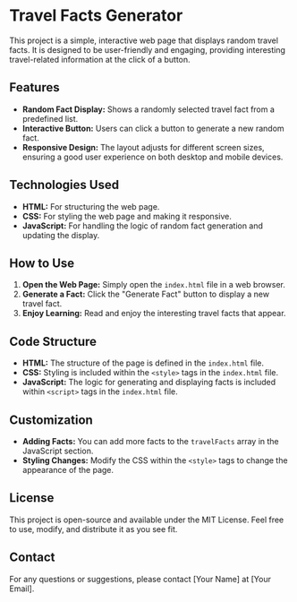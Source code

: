 # Travel Facts Generator

This project is a simple, interactive web page that displays random travel facts. It is designed to be user-friendly and engaging, providing interesting travel-related information at the click of a button.

## Features

- **Random Fact Display:** Shows a randomly selected travel fact from a predefined list.
- **Interactive Button:** Users can click a button to generate a new random fact.
- **Responsive Design:** The layout adjusts for different screen sizes, ensuring a good user experience on both desktop and mobile devices.

## Technologies Used

- **HTML:** For structuring the web page.
- **CSS:** For styling the web page and making it responsive.
- **JavaScript:** For handling the logic of random fact generation and updating the display.

## How to Use

1. **Open the Web Page:** Simply open the `index.html` file in a web browser.
2. **Generate a Fact:** Click the "Generate Fact" button to display a new travel fact.
3. **Enjoy Learning:** Read and enjoy the interesting travel facts that appear.

## Code Structure

- **HTML:** The structure of the page is defined in the `index.html` file.
- **CSS:** Styling is included within the `<style>` tags in the `index.html` file.
- **JavaScript:** The logic for generating and displaying facts is included within `<script>` tags in the `index.html` file.

## Customization

- **Adding Facts:** You can add more facts to the `travelFacts` array in the JavaScript section.
- **Styling Changes:** Modify the CSS within the `<style>` tags to change the appearance of the page.

## License

This project is open-source and available under the MIT License. Feel free to use, modify, and distribute it as you see fit.

## Contact

For any questions or suggestions, please contact [Your Name] at [Your Email].

